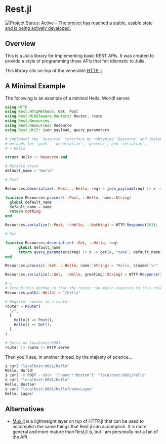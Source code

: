 # Rest.jl

[![Project Status: Active – The project has reached a stable, usable state and is being actively developed.](https://www.repostatus.org/badges/latest/active.svg)](https://www.repostatus.org/#active)

## Overview
This is a Julia library for implementing basic REST APIs. It was created to provide a style of programming these APIs that felt idiomatic to Julia.

This library sits on-top of the venerable [HTTP.jl](https://github.com/JuliaWeb/HTTP.jl).

## A Minimal Example
The following is an example of a minimal Hello, World! server.

```julia
using HTTP
using Rest.HttpMethods: Get, Post
using Rest.Middleware.Routers: Router, route
using Rest.Resources
using Rest.Resources: Resource
using Rest.Util: json_payload, query_parameters

# Implement the `Resource` interface by subtyping `Resource` and implementing specialized
# methods for `path`, `deserialize`, `process`, and `serialize`.
# = Hello

struct Hello <: Resource end

# Mutable state
default_name = "World"

# Post

Resources.deserialize(::Post, ::Hello, req) = json_payload(req) |> x -> x[:name]

function Resources.process(::Post, ::Hello, name::String)
  global default_name
  default_name = name
  return nothing
end

Resources.serialize(::Post, ::Hello, ::Nothing) = HTTP.Response(201);

# Get

function Resources.deserialize(::Get, ::Hello, req)
      global default_name
      return query_parameters(req) |> x -> get(x, "name", default_name)
end

Resources.process(::Get, ::Hello, name::String) = "Hello, $(name)!\n"

Resources.serialize(::Get, ::Hello, greeting::String) = HTTP.Response(200, greeting)

# =
# Extend this method so that the router can match requests to this resource
Resources.path(::Hello) = "/hello"

# Register routes to a router
router = Router(
  "/",
  [
    Hello() => Post(), 
    Hello() => Get(),
  ]
)

# Serve on localhost:8081
router |> route |> HTTP.serve
```

Then you'll see, in another thread, by the majesty of science...
```bash
$ curl "localhost:8081/hello"
Hello, World!
$ curl -X POST --data '{"name":"Boston"}' "localhost:8081/hello"
$ curl "localhost:8081/hello"
Hello, Boston!
$ curl "localhost:8081/hello?name=Lagos"
Hello, Lagos!
```
## Alternatives

- [Mux.jl](https://github.com/JuliaWeb/Mux.jl) is a lightweight layer on top of HTTP.jl that can be used to accomplish the same things that Rest.jl can accomplish. It is more general and more mature than Rest.jl is, but I am personally not a fan of the API.
